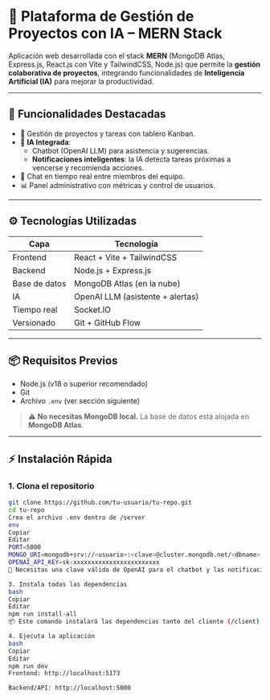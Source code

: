# 🧠 Plataforma de Gestión de Proyectos con IA – MERN Stack

Aplicación web desarrollada con el stack **MERN** (MongoDB Atlas, Express.js, React.js con Vite y TailwindCSS, Node.js) que permite la **gestión colaborativa de proyectos**, integrando funcionalidades de **Inteligencia Artificial (IA)** para mejorar la productividad.

---

## 🚀 Funcionalidades Destacadas

- 📁 Gestión de proyectos y tareas con tablero Kanban.
- 🧠 **IA Integrada**:
  - Chatbot (OpenAI LLM) para asistencia y sugerencias.
  - **Notificaciones inteligentes**: la IA detecta tareas próximas a vencerse y recomienda acciones.
- 💬 Chat en tiempo real entre miembros del equipo.
- 📊 Panel administrativo con métricas y control de usuarios.

---


## ⚙️ Tecnologías Utilizadas

| Capa         | Tecnología                      |
|--------------|----------------------------------|
| Frontend     | React + Vite + TailwindCSS       |
| Backend      | Node.js + Express.js             |
| Base de datos| MongoDB Atlas (en la nube)       |
| IA           | OpenAI LLM (asistente + alertas) |
| Tiempo real  | Socket.IO                        |
| Versionado   | Git + GitHub Flow                |

---

## 📦 Requisitos Previos

- Node.js (v18 o superior recomendado)
- Git
- Archivo `.env` (ver sección siguiente)

> ⚠️ **No necesitas MongoDB local.** La base de datos está alojada en **MongoDB Atlas**.

---

## ⚡ Instalación Rápida

### 1. Clona el repositorio

```bash
git clone https://github.com/tu-usuario/tu-repo.git
cd tu-repo
Crea el archivo .env dentro de /server
env
Copiar
Editar
PORT=5000
MONGO_URI=mongodb+srv://<usuario>:<clave>@cluster.mongodb.net/<dbname>
OPENAI_API_KEY=sk-xxxxxxxxxxxxxxxxxxxxxxxx
🔑 Necesitas una clave válida de OpenAI para el chatbot y las notificaciones inteligentes.

3. Instala todas las dependencias
bash
Copiar
Editar
npm run install-all
📦 Este comando instalará las dependencias tanto del cliente (/client) como del servidor (/server).

4. Ejecuta la aplicación
bash
Copiar
Editar
npm run dev
Frontend: http://localhost:5173

Backend/API: http://localhost:5000
